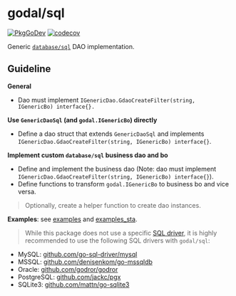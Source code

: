# godal/sql

[![PkgGoDev](https://pkg.go.dev/badge/github.com/btnguyen2k/godal/sql)](https://pkg.go.dev/github.com/btnguyen2k/godal/sql)
[![codecov](https://codecov.io/gh/btnguyen2k/godal/branch/sql/graph/badge.svg?token=0L23UTJHOZ)](https://app.codecov.io/gh/btnguyen2k/godal/branch/sql)

Generic [`database/sql`](https://golang.org/pkg/database/sql/) DAO implementation.

## Guideline

**General**

- Dao must implement `IGenericDao.GdaoCreateFilter(string, IGenericBo) interface{}.`

**Use `GenericDaoSql` (and `godal.IGenericBo`) directly**

- Define a dao struct that extends `GenericDaoSql` and implements `IGenericDao.GdaoCreateFilter(string, IGenericBo) interface{}`.

**Implement custom `database/sql` business dao and bo**

- Define and implement the business dao (Note: dao must implement `IGenericDao.GdaoCreateFilter(string, IGenericBo) interface{}`).
- Define functions to transform `godal.IGenericBo` to business bo and vice versa.

> Optionally, create a helper function to create dao instances.

**Examples**: see [examples](../examples/) and [examples_sta](../examples_sta/).

> While this package does not use a specific [SQL driver](https://github.com/golang/go/wiki/SQLDrivers), it is highly recommended to use the following SQL drivers with `godal/sql`:
  - MySQL: [github.com/go-sql-driver/mysql](https://github.com/go-sql-driver/mysql)
  - MSSQL: [github.com/denisenkom/go-mssqldb](https://github.com/denisenkom/go-mssqldb)
  - Oracle: [github.com/godror/godror](https://github.com/godror/godror)
  - PostgreSQL: [github.com/jackc/pgx](https://github.com/jackc/pgx)
  - SQLite3: [github.com/mattn/go-sqlite3](https://github.com/mattn/go-sqlite3)
